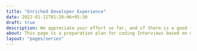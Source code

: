 ```yaml
---
title: "Enriched Developer Experience"
date: 2022-01-11T01:20:06+05:30
draft: true
description: We appreciate your effort so far, and if there is a good fit to our needs, we will contact you.
about: This page is a preparation plan for coding Interviews based on my experience at interviewing at following companies
layout: "pages/series"
---
```

